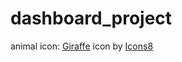 # dashboard_project

animal icon: <a target="_blank" href="https://icons8.com/icon/81026/giraffe">Giraffe</a> icon by <a target="_blank" href="https://icons8.com">Icons8</a>